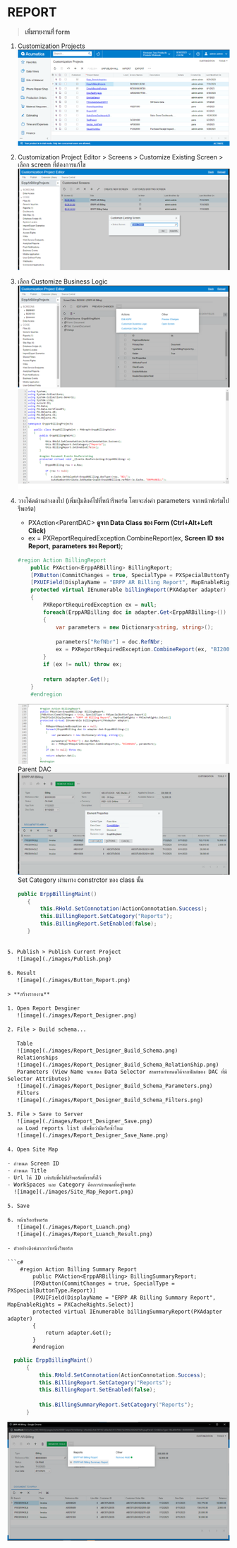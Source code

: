 # REPORT

> **เพิ่มรายงานที่ form**

1. Customization Projects
   ![image](./images/Customization_Project.png)

2. Customization Project Editor > Screens > Customize Existing Screen > เลือก screen ที่ต้องการแก้ไข
   ![image](./images/Customization_Project_Editor.png)

3. เลือก Customize Business Logic
   ![image](./images/Business_Logic.png)
   ![image](./images/Business_Logic_Code.png)

4. วางโค้ดด้านล่างลงไป (เพิ่มปุ่มลิงค์ไปที่หน้ารีพอร์ต โดยจะส่งค่า parameters จากหน้าฟอร์มไปรีพอร์ต)

   - PXAction\<ParentDAC\> **ดูจาก Data Class ของ Form (Ctrl+Alt+Left Click)**
   - ex = PXReportRequiredException.CombineReport(ex, **Screen ID ของ Report**, **parameters ของ Report**);

   ```c#
   #region Action BillingReport
       public PXAction<ErppARBilling> BillingReport;
       [PXButton(CommitChanges = true, SpecialType = PXSpecialButtonType.Report)]
       [PXUIField(DisplayName = "ERPP AR Billing Report", MapEnableRights = PXCacheRights.Select)]
       protected virtual IEnumerable billingReport(PXAdapter adapter)
       {
           PXReportRequiredException ex = null;
           foreach(ErppARBilling doc in adapter.Get<ErppARBilling>())
           {
               var parameters = new Dictionary<string, string>();

               parameters["RefNbr"] = doc.RefNbr;
               ex = PXReportRequiredException.CombineReport(ex, "BI200101", parameters);
           }
           if (ex != null) throw ex;

           return adapter.Get();
       }
       #endregion
   ```

   ![image](./images/Code_Report_Put.png)
   Parent DAC
   ![image](./images/ParentDAC.png)
   Set Category ผ่านทาง constrctor ของ class นั้น

   ```c#
   public ErppBillingMaint()
      {
          this.RHold.SetConnotation(ActionConnotation.Success);
          this.BillingReport.SetCategory("Reports");
          this.BillingReport.SetEnabled(false);
      }
   ```

````

5. Publish > Publish Current Project
   ![image](./images/Publish.png)

6. Result
   ![image](./images/Button_Report.png)

> **สร้างรายงาน**

1. Open Report Desginer
   ![image](./images/Report_Designer.png)

2. File > Build schema...

   Table
   ![image](./images/Report_Designer_Build_Schema.png)
   Relationships
   ![image](./images/Report_Designer_Build_Schema_RelationShip.png)
   Parameters (View Name จะแสดง Data Selector สามารถกำหนดได้จากฟิลด์ของ DAC ที่มี Selector Attributes)
   ![image](./images/Report_Designer_Build_Schema_Parameters.png)
   Filters
   ![image](./images/Report_Designer_Build_Schema_Filters.png)

3. File > Save to Server
   ![image](./images/Report_Designer_Save.png)
   กด Load reports list เช็คชื่อว่ามีหรือซ้ำไหม
   ![image](./images/Report_Designer_Save_Name.png)

4. Open Site Map

- กำหนด Screen ID
- กำหนด Title
- Url ให้ ID เท่ากับชื่อไฟล์รีพอร์ตที่เราตั้งไว้
- WorkSpaces และ Category คือการกำหนดที่อยู่รีพอร์ต
  ![image](./images/Site_Map_Report.png)

5. Save

6. หน้าเรีอกรีพอร์ต
   ![image](./images/Report_Luanch.png)
   ![image](./images/Report_Luanch_Result.png)

- ตัวอย่างลิงค์มากกว่าหนึ่งรีพอร์ต

```c#
    #region Action Billing Summary Report
        public PXAction<ErppARBilling> BillingSummaryReport;
        [PXButton(CommitChanges = true, SpecialType = PXSpecialButtonType.Report)]
        [PXUIField(DisplayName = "ERPP AR Billing Summary Report", MapEnableRights = PXCacheRights.Select)]
        protected virtual IEnumerable billingSummaryReport(PXAdapter adapter)
        {
            return adapter.Get();
        }
        #endregion
````

```c#
  public ErppBillingMaint()
      {
          this.RHold.SetConnotation(ActionConnotation.Success);
          this.BillingReport.SetCategory("Reports");
          this.BillingReport.SetEnabled(false);

          this.BillingSummaryReport.SetCategory("Reports");
      }
```

![image](./images/Report_Category_Example_Btn.png)
